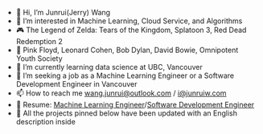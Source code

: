 - 👋 Hi, I’m Junrui(Jerry) Wang
- 👀 I’m interested in Machine Learning, Cloud Service, and Algorithms
- 🎮 The Legend of Zelda: Tears of the Kingdom, Splatoon 3, Red Dead Redemption 2
- 🎵 Pink Floyd, Leonard Cohen, Bob Dylan, David Bowie, Omnipotent Youth Society
- 🌱 I’m currently learning data science at UBC, Vancouver
- 💼 I’m seeking a job as a Machine Learning Engineer or a Software Development Engineer in Vancouver
- 📫 How to reach me wang.junrui@outlook.com / i@junruiw.com
- 📃 Resume: [Machine Learning Engineer](https://drive.google.com/file/d/1m2y8Mt2h9hfqvOGphv3nQlXO9mtKEBLW/view?usp=share_link)/[Software Development Engineer](https://drive.google.com/file/d/1MbRoR4YX-1u1jQnCMvSLmufBGrUFF1pt/view?usp=sharing)
- 🙌 All the projects pinned below have been updated with an English description inside
<!---
Submergence2000/Submergence2000 is a ✨ special ✨ repository because its `README.md` (this file) appears on your GitHub profile.
You can click the Preview link to take a look at your changes.
--->

